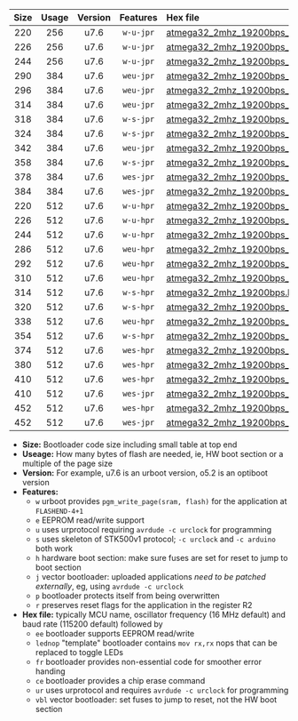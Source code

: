|Size|Usage|Version|Features|Hex file|
|:-:|:-:|:-:|:-:|:--|
|220|256|u7.6|`w-u-jpr`|[atmega32_2mhz_19200bps_ur_vbl.hex](https://raw.githubusercontent.com/stefanrueger/urboot/main//atmega32_2mhz_19200bps_ur_vbl.hex)|
|226|256|u7.6|`w-u-jpr`|[atmega32_2mhz_19200bps_lednop_ur_vbl.hex](https://raw.githubusercontent.com/stefanrueger/urboot/main//atmega32_2mhz_19200bps_lednop_ur_vbl.hex)|
|244|256|u7.6|`w-u-jpr`|[atmega32_2mhz_19200bps_lednop_fr_ur_vbl.hex](https://raw.githubusercontent.com/stefanrueger/urboot/main//atmega32_2mhz_19200bps_lednop_fr_ur_vbl.hex)|
|290|384|u7.6|`weu-jpr`|[atmega32_2mhz_19200bps_ee_ur_vbl.hex](https://raw.githubusercontent.com/stefanrueger/urboot/main//atmega32_2mhz_19200bps_ee_ur_vbl.hex)|
|296|384|u7.6|`weu-jpr`|[atmega32_2mhz_19200bps_ee_lednop_ur_vbl.hex](https://raw.githubusercontent.com/stefanrueger/urboot/main//atmega32_2mhz_19200bps_ee_lednop_ur_vbl.hex)|
|314|384|u7.6|`weu-jpr`|[atmega32_2mhz_19200bps_ee_lednop_fr_ur_vbl.hex](https://raw.githubusercontent.com/stefanrueger/urboot/main//atmega32_2mhz_19200bps_ee_lednop_fr_ur_vbl.hex)|
|318|384|u7.6|`w-s-jpr`|[atmega32_2mhz_19200bps_vbl.hex](https://raw.githubusercontent.com/stefanrueger/urboot/main//atmega32_2mhz_19200bps_vbl.hex)|
|324|384|u7.6|`w-s-jpr`|[atmega32_2mhz_19200bps_lednop_vbl.hex](https://raw.githubusercontent.com/stefanrueger/urboot/main//atmega32_2mhz_19200bps_lednop_vbl.hex)|
|342|384|u7.6|`weu-jpr`|[atmega32_2mhz_19200bps_ee_lednop_fr_ce_ur_vbl.hex](https://raw.githubusercontent.com/stefanrueger/urboot/main//atmega32_2mhz_19200bps_ee_lednop_fr_ce_ur_vbl.hex)|
|358|384|u7.6|`w-s-jpr`|[atmega32_2mhz_19200bps_lednop_fr_vbl.hex](https://raw.githubusercontent.com/stefanrueger/urboot/main//atmega32_2mhz_19200bps_lednop_fr_vbl.hex)|
|378|384|u7.6|`wes-jpr`|[atmega32_2mhz_19200bps_ee_vbl.hex](https://raw.githubusercontent.com/stefanrueger/urboot/main//atmega32_2mhz_19200bps_ee_vbl.hex)|
|384|384|u7.6|`wes-jpr`|[atmega32_2mhz_19200bps_ee_lednop_vbl.hex](https://raw.githubusercontent.com/stefanrueger/urboot/main//atmega32_2mhz_19200bps_ee_lednop_vbl.hex)|
|220|512|u7.6|`w-u-hpr`|[atmega32_2mhz_19200bps_ur.hex](https://raw.githubusercontent.com/stefanrueger/urboot/main//atmega32_2mhz_19200bps_ur.hex)|
|226|512|u7.6|`w-u-hpr`|[atmega32_2mhz_19200bps_lednop_ur.hex](https://raw.githubusercontent.com/stefanrueger/urboot/main//atmega32_2mhz_19200bps_lednop_ur.hex)|
|244|512|u7.6|`w-u-hpr`|[atmega32_2mhz_19200bps_lednop_fr_ur.hex](https://raw.githubusercontent.com/stefanrueger/urboot/main//atmega32_2mhz_19200bps_lednop_fr_ur.hex)|
|286|512|u7.6|`weu-hpr`|[atmega32_2mhz_19200bps_ee_ur.hex](https://raw.githubusercontent.com/stefanrueger/urboot/main//atmega32_2mhz_19200bps_ee_ur.hex)|
|292|512|u7.6|`weu-hpr`|[atmega32_2mhz_19200bps_ee_lednop_ur.hex](https://raw.githubusercontent.com/stefanrueger/urboot/main//atmega32_2mhz_19200bps_ee_lednop_ur.hex)|
|310|512|u7.6|`weu-hpr`|[atmega32_2mhz_19200bps_ee_lednop_fr_ur.hex](https://raw.githubusercontent.com/stefanrueger/urboot/main//atmega32_2mhz_19200bps_ee_lednop_fr_ur.hex)|
|314|512|u7.6|`w-s-hpr`|[atmega32_2mhz_19200bps.hex](https://raw.githubusercontent.com/stefanrueger/urboot/main//atmega32_2mhz_19200bps.hex)|
|320|512|u7.6|`w-s-hpr`|[atmega32_2mhz_19200bps_lednop.hex](https://raw.githubusercontent.com/stefanrueger/urboot/main//atmega32_2mhz_19200bps_lednop.hex)|
|338|512|u7.6|`weu-hpr`|[atmega32_2mhz_19200bps_ee_lednop_fr_ce_ur.hex](https://raw.githubusercontent.com/stefanrueger/urboot/main//atmega32_2mhz_19200bps_ee_lednop_fr_ce_ur.hex)|
|354|512|u7.6|`w-s-hpr`|[atmega32_2mhz_19200bps_lednop_fr.hex](https://raw.githubusercontent.com/stefanrueger/urboot/main//atmega32_2mhz_19200bps_lednop_fr.hex)|
|374|512|u7.6|`wes-hpr`|[atmega32_2mhz_19200bps_ee.hex](https://raw.githubusercontent.com/stefanrueger/urboot/main//atmega32_2mhz_19200bps_ee.hex)|
|380|512|u7.6|`wes-hpr`|[atmega32_2mhz_19200bps_ee_lednop.hex](https://raw.githubusercontent.com/stefanrueger/urboot/main//atmega32_2mhz_19200bps_ee_lednop.hex)|
|410|512|u7.6|`wes-hpr`|[atmega32_2mhz_19200bps_ee_lednop_fr.hex](https://raw.githubusercontent.com/stefanrueger/urboot/main//atmega32_2mhz_19200bps_ee_lednop_fr.hex)|
|410|512|u7.6|`wes-jpr`|[atmega32_2mhz_19200bps_ee_lednop_fr_vbl.hex](https://raw.githubusercontent.com/stefanrueger/urboot/main//atmega32_2mhz_19200bps_ee_lednop_fr_vbl.hex)|
|452|512|u7.6|`wes-hpr`|[atmega32_2mhz_19200bps_ee_lednop_fr_ce.hex](https://raw.githubusercontent.com/stefanrueger/urboot/main//atmega32_2mhz_19200bps_ee_lednop_fr_ce.hex)|
|452|512|u7.6|`wes-jpr`|[atmega32_2mhz_19200bps_ee_lednop_fr_ce_vbl.hex](https://raw.githubusercontent.com/stefanrueger/urboot/main//atmega32_2mhz_19200bps_ee_lednop_fr_ce_vbl.hex)|

- **Size:** Bootloader code size including small table at top end
- **Useage:** How many bytes of flash are needed, ie, HW boot section or a multiple of the page size
- **Version:** For example, u7.6 is an urboot version, o5.2 is an optiboot version
- **Features:**
  + `w` urboot provides `pgm_write_page(sram, flash)` for the application at `FLASHEND-4+1`
  + `e` EEPROM read/write support
  + `u` uses urprotocol requiring `avrdude -c urclock` for programming
  + `s` uses skeleton of STK500v1 protocol; `-c urclock` and `-c arduino` both work
  + `h` hardware boot section: make sure fuses are set for reset to jump to boot section
  + `j` vector bootloader: uploaded applications *need to be patched externally*, eg, using `avrdude -c urclock`
  + `p` bootloader protects itself from being overwritten
  + `r` preserves reset flags for the application in the register R2
- **Hex file:** typically MCU name, oscillator frequency (16 MHz default) and baud rate (115200 default) followed by
  + `ee` bootloader supports EEPROM read/write
  + `lednop` "template" bootloader contains `mov rx,rx` nops that can be replaced to toggle LEDs
  + `fr` bootloader provides non-essential code for smoother error handing
  + `ce` bootloader provides a chip erase command
  + `ur` uses urprotocol and requires `avrdude -c urclock` for programming
  + `vbl` vector bootloader: set fuses to jump to reset, not the HW boot section
